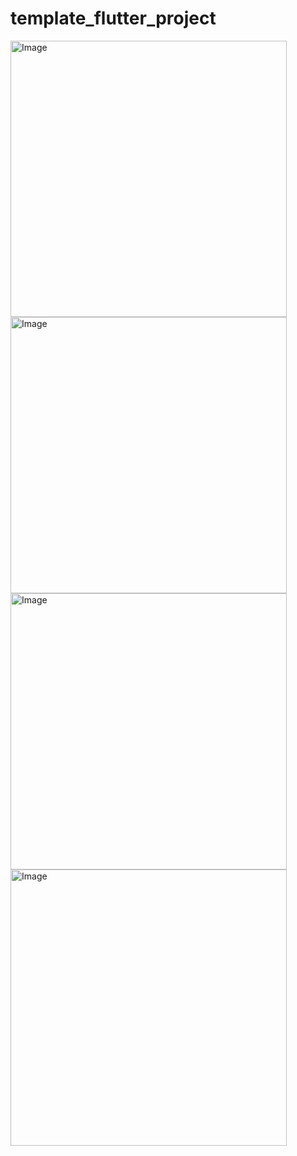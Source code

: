 # template_flutter_project

<img width="442" alt="Image" src="https://github.com/user-attachments/assets/8f0f6d2b-5be7-41fc-bf5d-9817ed24b2c1" />
<img width="442" alt="Image" src="https://github.com/user-attachments/assets/2b229c48-851c-4a7c-beff-d1d78d3218f7" />
<img width="442" alt="Image" src="https://github.com/user-attachments/assets/9d70e4a6-1371-442c-a03a-1155f5a93c25" />
<img width="442" alt="Image" src="https://github.com/user-attachments/assets/8d5b1730-aefb-4640-8977-24d7a3422c79" />

